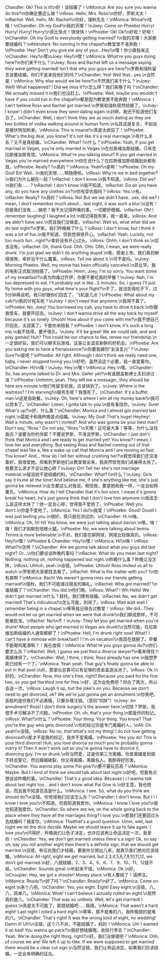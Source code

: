 Chandler: Ok! This is it!\n好！该结婚了！\nMonica: Are you sure you wanna do this?\n你确定要这么做？\nRoss: Hello, Mrs. Ross!\n你好，罗斯太太！\nRachel: Well, hello, Mr. Rachel!\n你好，瑞秋先生！\nMonica: Whoa!\n哇哦！\nChandler: Oh my God!\n我的天哪！\nJoey: Come on Pheebs! Hurry! Hurry! Hurry! Hurry!\n菲比快点！快快快！\nPhoebe: Ok! Ok!\n好啦！好啦！\nChandler: Oh my God! Is everybody getting married? !\n我的天哪！大家都要结婚吗？\nAttendant: No running in the chapel!\n教堂里不准奔跑！\nPhoebe: Hey! Don't you give me any of your…Hey!\n嘿！你少跟我来这\nChandler: Hey!\n嘿\nJoey: Hey!\n嘿！\nMonica: What're you guys doing here?\n你们来干什么？\nJoey: Ross and Rachel left us a message saying they were getting married! Isn't that why you guys are here?\n罗斯和瑞秋留言说要结婚，你们不是来找他们的吗？\nChandler: Yes! Well that…yes.\n当然是！\nMonica: Why else would we be here?\n不然我们来干什么？\nJoey: Well! What happened? ! Did we miss it?\n怎么样？我们来晚了吗？\nChandler: We actually missed it.\n我们也没赶上。\nPhoebe: Well, maybe you wouldn't have if you could run in the chapel!\n都是因为教堂里不能奔跑！\nMonica: I can't believe Ross and Rachel got married.\n罗斯和瑞秋居然结婚了。\nJoey: I know! I didn't even know they were dating again.\n对啊，我还不知道他们复合了。\nChandler: Well, I don't think they are as much dating as they are two bottles of vodka walking around in human form.\n与其说是复合，不如说是被伏特加附身。\nMonica: This is insane!\n真是太疯狂了！\nPhoebe: What's the big deal, you know? It's not like it's a real marriage.\n有什么关系？又不是真结婚。\nChandler: What? !\n什么？\nPhoebe: Yeah, if you get married in Vegas, you're only married in Vegas.\n在拉斯维加斯结婚，只有在拉斯维加斯有效。\nMonica: What're you talking about? If you get married in Vegas you're married everywhere.\n你在说什么？在拉斯维加斯结婚到处都有效。\nPhoebe: Really? !\n真的？\nMonica: Yeah!\n是啊！\nPhoebe: Oh my God! Eh! Well…\n我的天呀……啊随便啦。\nRoss: Why're we in bed together?\n我们为什么躺在一起？\nRachel: I don't know.\n我不知道。\nRoss: Did we?\n我们有……？\nRachel: I don't know.\n我不知道。\nRachel: Do do you have any, do you have any clothes on?\n你有穿衣服吗？\nRoss: Yes.\n有。\nRachel: Really? !\n真的？\nRoss: No! But we we didn't have…sex, did we? I mean, I don't remember much about… last night, it was such a blur.\n没有！但是我们没有……做吧？我不太记得昨晚的事，一切都好模糊。\nRachel: Oh! I remember laughing! I laughed a lot.\n我记得我有笑，我一直笑。\nRoss: And we didn't have sex.\n而且我们没做爱。\nRachel: Well so, what what did we do last night?\n罗斯，我们昨晚做了什么？\nRoss: I don't know, but I think it was a lot of fun.\n我不知道，但我觉得很开心。\nRachel: Yeah. Luckily, not too much fun...right?\n幸好没有开心过头。\nRoss: Ohhh, I don't think so.\n应该没有。\nRachel: Oh, thank God. Ohh. Ohh. Ohh, I mean, we were really drunk. I'm just glad we didn't do anything stupid.\n哦，感谢上帝。我们真的醉得很惨，幸好没干什么蠢事。\nRoss: Tell me about it.\n可不是吗。\nJoey: Morning Pheebs. Well, my movie has been officially canceled.\n菲比早。我的电影正式取消拍摄了。\nPhoebe: Hmm, Joey, I'm so sorry. You want some of my breakfast?\n真为你难过乔伊，你要不要吃我的早餐？\nJoey: Nah, I'm too depressed to eat. I'll probably eat in like...5 minutes. So, I guess I'll just fly home with you guys, what time's your flight?\n不了，我沮丧得吃不下，过5分钟再说吧。我只好跟你们回去了，飞机是几点？\nPhoebe: What about my cab?\n我的计程车呢？\nJoey: I don't need that anymore.\n我用不着了。\nPhoebe: No, Joey! You borrowed my cab, you have to drive it back.\n你跟我借车，就要开回去。\nJoey: I don't wanna drive all the way back by myself because it's so lonely. Ohooh! How about if you come with me?\n我不想自己开回去，太寂寞了，干脆你来陪我？\nPhoebe: I don't know, it's such a long trip.\n我不晓得，要开很久。\nJoey: It'll be great! We we could talk, and and play games! Huh? This could be our chance to like, renew our friendship.\n一定很好玩，我们可以聊天玩游戏，这是让友谊变新鲜的好机会。\nPhoebe: Are you asking me to have a frenaissance?\n你要我跟你“友谊复兴”？\nJoey: Sure?\n是吧？\nPhoebe: All right. Although I don't think we really need one, baby, I never stopped loving you.\n好吧，虽然没这个必要，我一直爱着你。\nChandler: Hi!\n嗨！\nJoey: Hey.\n嘿！\nMonica: Hey.\n嘿。\nChandler: So, has anyone talked to Dr. and Mrs. Geller yet?\n有谁跟盖勒博士夫妇讲过话？\nPhoebe: Umhmm, yeah. They left me a message; ,they should be here any minute.\n他们有留言给我，应该快到了。\nJoey: Where is the waitress? ! I'm starving!\n服务生呢？我饿死了。\nChandler: It's a buffet man.\n这是自助餐。\nJoey: Oh, here's where I win all my money back!\n我可以捞本了。\nChandler: Listen, I gotta talk to you.\n我有事找你。\nJoey: Sure! What's up?\n好，什么事？\nChandler: Monica and I almost got married last night.\n莫妮卡和我昨晚差点结婚。\nJoey: My God! That's huge! Heyhey! Wait a minute, why wasn't I invited? And who was gonna be your best man? Don't say, "Ross." Do not say, "Ross."\n天哪！这可是大事！等等，为什么没找我去？谁要当你的伴郞？不要说罗斯，不准说罗斯。\nChandler: I just don't think that Monica and I are ready to get married yet! You know? I mean, I love her and everything. But seeing Ross and Rachel coming out of that chapel was like a, like a wake up call that Monica and I are moving so fast. You know? And… How do I tell her without crushing her?\n我觉得我们还没准备好，我很爱她。但看到罗斯他们从教堂冒出来，我突然惊觉我们进展得太快了。我要怎么讲才不会让她心碎？\nJoey: Oh! Tell her she's not marriage material.\n就说她不是结婚的料。\nChandler: What? !\n什么？\nJoey: Girls say it to me all the time! And believe me, if she's anything like me, she's just gonna be relieved.\n女生都这么对我说。相信我，要是她和我一样，一定会如释重负。\nMonica: How do I tell Chandler that it's too soon. I mean it's gonna break his heart, he's just gonna think that I don't love him anymore.\n我该怎么说这样太快了？他一定会心碎，觉得我不爱他了。\nPhoebe: Well you don't.\n你是不爱他了。\nMonica: Yes I do!\n我爱！\nPhoebe: Good! Good! I was just testing you.\n很好，我只是在测试你。\nChandler: Hi.\n嗨。\nMonica: Oh, hi! Hi! You know, we were just talking about bacon.\n哦，嗨！嗨！我们才刚聊到培根火腿。\nPhoebe: No, we were talking about tennis. Tennis is more believable.\n不对，我们是在聊网球，网球比较像真的。\nRoss: Hey!\n嘿！\nPhoebe & Chandler: Hey!\n嘿！\nMonica: Hi!\n嗨！\nRoss: What?\n怎样？\nChandler: Are we gonna talk about what you guys did last night? Or...\n你们要谈谈昨晚的事吗？\nRachel: What do you mean last night? Nothing, nothing uh, nothing happened last night.\n昨晚什么事？昨晚又没怎样。\nRoss: Uhhuh, yeah.\n没错。\nPhoebe: Uhhuh! Ross invited us all to watch.\n罗斯把大家都找去看了。\nRachel: What is the matter with you? !\n你有病啊？\nMonica: Rach! We weren't gonna miss our friends getting married!\n瑞秋，我们不可能错过朋友的婚礼。\nRachel: Who got married? !\n谁结婚了？\nChandler: You did.\n你们啊。\nRoss: What? ! Wh Hello! We didn't get married.\n什么？拜托，我们哪有结婚。\nRachel: No, we didn't get married! That's ridiculous!\n怎么可能，别闹了。\nRoss: Wait wait wait I remember being in a chapel.\n等等我记得去过教堂！\nRoss: We did…They would not let us get married when we were that drunk!\n我们醉成那样，不可能被批准。\nRachel: No!\n不！\nJoey: They let you get married when you're drunk! Most people who get married in Vegas are drunk!\n当然可能，在拉斯维加斯结婚的人通常都醉了！\nPhoebe: Hell, I'm drunk right now! What? I can't have a mimosa with breakfast? ! I'm on vacation!\n我现在就醉了。早餐不能喝鸡尾酒啊？！我在度假！\nMonica: What're you guys gonna do?\n你们要怎么办？\nRachel: Well, I guess we just find a divorce lawyer?\n看来得找个离婚律师了。\nChandler: Well, I think, I think, Ross already has one.\n我想罗斯已经有一个了。\nMonica: Yeah yeah. That guy's finally gonna be able to put in that pool.\n对，那家伙总算可以有足够的资金盖游泳池了。\nRoss: Ok.\n好的。\nChandler: Now, this one's free, right? Because you paid for the first two, so you get the third one for free.\n好，这次会免费吧？你办了两次，所以会送一次。\nRoss: Laugh it up, but the joke's on you. Because we don't need to get divorced, ok? We we're just gonna get an annulment.\n你笑吧，丢脸的是你我们不必离婚，只要办理注销。（意同“切除”）\nJoey: An annulment? Ross! I don't think surgery's the answer here.\n切除？罗斯，我想手术可解决不了问题。\nPhoebe: Oh, oh, that's your thing.\n那是你的标记。\nRoss: What?\n什么？\nPhoebe: Your thing. Your thing. You know? That you're the guy who gets divorced.\n你的标记你是专门离婚的人。\nAll: Oh yeah!\n没错。\nRoss: No no, that'sthat's not my thing! I do not love getting divorced!\n那才不是我的标记，我并不爱离婚。\nPhoebe: Yes you do! This is your third divorce! Huh, you love divorce so much you're probably gonna marry it! Then it won't work out so you're gonna have to divorce it, divorcing guy. I'm so drunk.\n你当然爱，这是你第三次离婚。你爱离婚爱到搞不好会娶它。然后婚姻破裂，你又得离婚，离婚名人。我醉得好厉害。\nChandler: You wanna play some Pai gow?\n要不要玩百高？\nMonica: Maybe. But I I kind of think we should talk about last night.\n好吧。但我有点想谈谈昨晚的事。\nChandler: That's a good idea. Because I I I wanna talk about last night too... and I don't know what Pai Gow is.\n好主意，我也想谈。而且我不知道百高是什么。\nMonica: I see. So, what do you think we should do?\n没错。你觉得我们应该怎么办？\nChandler: I don't know. But I I I know I love you!\n不知道。但我知道我爱你。\nMonica: I know I love you!\n我也知道我爱你。\nChandler: So where are we, on the whole going back to the place where they have all the marriages thing? I love you.\n那我们还要回过头去结婚吗？我爱你。\nMonica: Thatthat's a good question. Umm, well, last night we let the dice decide. Maybe we should leave it up to fate again. I love you!\n问得好，昨晚我们让色子决定，也许应该再让命运决定一次，我爱你！\nChandler: Yes, we don't get married unless there's a sign! Ok, so say uh, say you roll another eight then there's a definite sign, that we should get married.\n没错，有征兆我们才结婚，要是你又掷出八来，就表示我们绝对应该结婚。\nMonica: All right, eight we get married, but 2,3,4,5,6,7,9,10,11,12, we don't get married.\n好，八就结婚，2、3、4、5、6、7、9、10、11、12就不结。\nChandler: Sounds great.\n听起来不错。\nMonica: Ok.\n好。\nCroupler: Hey, we got a shooter! Money place.\n有人要掷了！请押注。\nMonica: Ready?\n好了吗？\nChandler: Ready!\n好了。\nMonica: Come on eight.\n来个八吧。\nChandler: Yes, yes eight. Eight! Easy eight.\n没错，八。八，简单八。\nMonica: Wow! I can't believe I actually rolled an eight.\n居然真的是八。\nChandler: That was so unlikely. Well, let's get married! I guess.\n真是太不可能了。那就结婚吧……我猜。\nMonica: That wasn't a hard eight! Last night I rolled a hard eight.\n等等，那不是难的八，我昨晚掷的是难的八。\nChandler: That's right! It was the wrong kind of eight, no wedding! Damn it! Uh!\n没错，这个八不对，不能结婚了，妈的！\nMonica: Uh! I wanted it so bad! You wanna go pack?\n我好想结婚喔。收拾行李去？\nChandler: Yeah. We're doing the right thing, right?\n好。我们没做错吧？\nMonica: Ohh, of course we are! We left it up to fate. If we were supposed to get married there would be a clear cut sign.\n当然没错，我们让命运决定。如果我们应该结婚。一定会有明确的征兆。
        